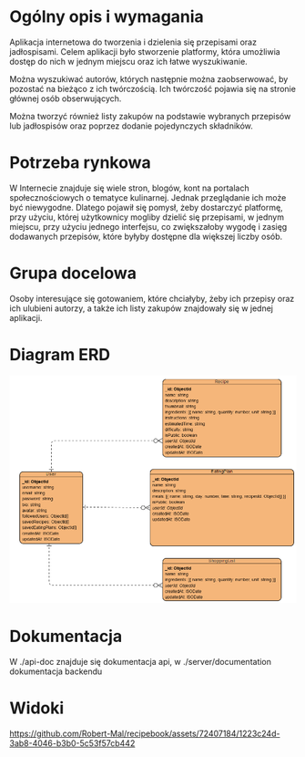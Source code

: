 # Ogólny opis i wymagania

Aplikacja internetowa do tworzenia i dzielenia się przepisami oraz jadłospisami. Celem aplikacji było stworzenie platformy, która umożliwia dostęp do nich w jednym miejscu oraz ich łatwe wyszukiwanie. 

Można wyszukiwać autorów, których następnie można zaobserwować, by pozostać na bieżąco z ich twórczością. Ich twórczość pojawia się na stronie głównej osób obserwujących.

Można tworzyć również listy zakupów na podstawie wybranych przepisów lub jadłospisów oraz poprzez dodanie pojedynczych składników.

# Potrzeba rynkowa

W Internecie znajduje się wiele stron, blogów, kont na portalach społecznościowych o tematyce kulinarnej. Jednak przeglądanie ich może być niewygodne. Dlatego pojawił się pomysł, żeby dostarczyć platformę, przy użyciu, której użytkownicy mogliby dzielić się przepisami, w jednym miejscu, przy użyciu jednego interfejsu, co zwiększałoby wygodę i zasięg dodawanych przepisów, które byłyby dostępne dla większej liczby osób.

# Grupa docelowa

Osoby interesujące się gotowaniem, które chciałyby, żeby ich przepisy oraz ich ulubieni autorzy, a także ich listy zakupów znajdowały się w jednej aplikacji.

# Diagram ERD

![erd](diagramERD.PNG)

# Dokumentacja

W ./api-doc znajduje się dokumentacja api, w ./server/documentation dokumentacja backendu

# Widoki

https://github.com/Robert-Mal/recipebook/assets/72407184/1223c24d-3ab8-4046-b3b0-5c53f57cb442
